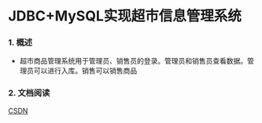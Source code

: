 # JDBC+MySQL实现超市信息管理系统

### 1. 概述

+ 超市商品管理系统用于管理员、销售员的登录。管理员和销售员查看数据。管理员可以进行入库。销售可以销售商品

### 2. 文档阅读
[CSDN](https://blog.csdn.net/qq_30033537/article/details/104919410)
